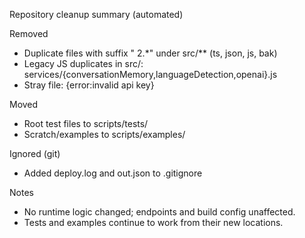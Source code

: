 Repository cleanup summary (automated)

Removed
- Duplicate files with suffix " 2.*" under src/** (ts, json, js, bak)
- Legacy JS duplicates in src/: services/{conversationMemory,languageDetection,openai}.js
- Stray file: {error:invalid api key}

Moved
- Root test files to scripts/tests/
- Scratch/examples to scripts/examples/

Ignored (git)
- Added deploy.log and out.json to .gitignore

Notes
- No runtime logic changed; endpoints and build config unaffected.
- Tests and examples continue to work from their new locations.

